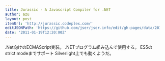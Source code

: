 ```yaml
---
title: Jurassic - A Javascript Compiler for .NET
author: azu
layout: post
itemUrl: 'http://jurassic.codeplex.com/'
editJSONPath: 'https://github.com/jser/jser.info/edit/gh-pages/data/2011/01/index.json'
date: '2011-01-19T12:20:00Z'
---
```

.Net向けのECMAScript実装。
.NETプログラム組み込んで使用する。
ES5のstrict modeまでサポート
Silverlight上でも動くようだ。
